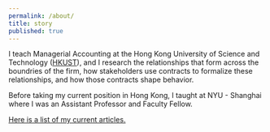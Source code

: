 ```yaml
---
permalink: /about/
title: story
published: true
---
```


I teach Managerial Accounting at the Hong Kong University of Science and Technology ([HKUST](https://www.ust.hk/home)), and I research the relationships that form across the boundries of the firm, how stakeholders use contracts to formalize these relationships, and how those contracts shape behavior. 

Before taking my current position in Hong Kong, I taught at NYU - Shanghai where I was an Assistant Professor and Faculty Fellow.

[Here is a list of my current articles.](https://arthurhowardmorris.github.io/categories/#articles)


